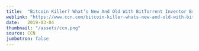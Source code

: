 ```yaml
---
title:  "Bitcoin Killer? What’s New And Old With BitTorrent Inventor Bram Cohen’s ‘Chia’"
weblink: "https://www.ccn.com/bitcoin-killer-whats-new-and-old-with-bittorrent-inventor-bram-cohens-chia"
date:   2019-03-04
thumbnail: "/assets/ccn.png"
source: CCN
jumbotron: false
---
```

